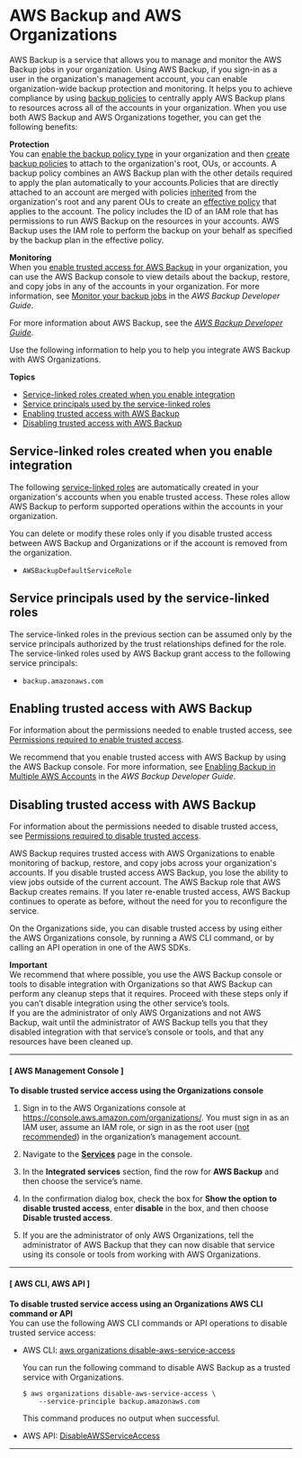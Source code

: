 # AWS Backup and AWS Organizations<a name="services-that-can-integrate-backup"></a>

AWS Backup is a service that allows you to manage and monitor the AWS Backup jobs in your organization\. Using AWS Backup, if you sign\-in as a user in the organization's management account, you can enable organization\-wide backup protection and monitoring\. It helps you to achieve compliance by using [backup policies](orgs_manage_policies_backup.md) to centrally apply AWS Backup plans to resources across all of the accounts in your organization\. When you use both AWS Backup and AWS Organizations together, you can get the following benefits:

**Protection**  
You can [enable the backup policy type](orgs_manage_policies_enable-disable.md) in your organization and then [create backup policies](orgs_manage_policies_backup_create.md) to attach to the organization's root, OUs, or accounts\. A backup policy combines an AWS Backup plan with the other details required to apply the plan automatically to your accounts\.Policies that are directly attached to an account are merged with policies [inherited](orgs_manage_policies_inheritance_mgmt.md) from the organization's root and any parent OUs to create an [effective policy](orgs_manage_policies_backup_effective.md) that applies to the account\. The policy includes the ID of an IAM role that has permissions to run AWS Backup on the resources in your accounts\. AWS Backup uses the IAM role to perform the backup on your behalf as specified by the backup plan in the effective policy\.

**Monitoring**  
When you [enable trusted access for AWS Backup](orgs_integrate_services.md#orgs_how-to-enable-disable-trusted-access) in your organization, you can use the AWS Backup console to view details about the backup, restore, and copy jobs in any of the accounts in your organization\. For more information, see [Monitor your backup jobs](https://docs.aws.amazon.com/aws-backup/latest/devguide/monitor-and-verify-protected-resources.html) in the *AWS Backup Developer Guide*\.

For more information about AWS Backup, see the *[AWS Backup Developer Guide](https://docs.aws.amazon.com/aws-backup/latest/devguide/)*\.

Use the following information to help you to help you integrate AWS Backup with AWS Organizations\.

**Topics**
+ [Service\-linked roles created when you enable integration](#integrate-enable-slr-backup)
+ [Service principals used by the service\-linked roles](#integrate-enable-svcprin-backup)
+ [Enabling trusted access with AWS Backup](#integrate-enable-ta-backup)
+ [Disabling trusted access with AWS Backup](#integrate-disable-ta-backup)

## Service\-linked roles created when you enable integration<a name="integrate-enable-slr-backup"></a>

The following [service\-linked roles](https://docs.aws.amazon.com/IAM/latest/UserGuide/using-service-linked-roles.html) are automatically created in your organization's accounts when you enable trusted access\. These roles allow AWS Backup to perform supported operations within the accounts in your organization\.

You can delete or modify these roles only if you disable trusted access between AWS Backup and Organizations or if the account is removed from the organization\.
+ `AWSBackupDefaultServiceRole`

## Service principals used by the service\-linked roles<a name="integrate-enable-svcprin-backup"></a>

The service\-linked roles in the previous section can be assumed only by the service principals authorized by the trust relationships defined for the role\. The service\-linked roles used by AWS Backup grant access to the following service principals:
+ `backup.amazonaws.com`

## Enabling trusted access with AWS Backup<a name="integrate-enable-ta-backup"></a>

For information about the permissions needed to enable trusted access, see [Permissions required to enable trusted access](orgs_integrate_services.md#orgs_trusted_access_perms)\.

We recommend that you enable trusted access with AWS Backup by using the AWS Backup console\. For more information, see [Enabling Backup in Multiple AWS Accounts](https://docs.aws.amazon.com/aws-backup/latest/devguide/manage-cross-account.html#enable-xaccount-management) in the *AWS Backup Developer Guide*\.

## Disabling trusted access with AWS Backup<a name="integrate-disable-ta-backup"></a>

For information about the permissions needed to disable trusted access, see [Permissions required to disable trusted access](orgs_integrate_services.md#orgs_trusted_access_disable_perms)\.

AWS Backup requires trusted access with AWS Organizations to enable monitoring of backup, restore, and copy jobs across your organization's accounts\. If you disable trusted access AWS Backup, you lose the ability to view jobs outside of the current account\. The AWS Backup role that AWS Backup creates remains\. If you later re\-enable trusted access, AWS Backup continues to operate as before, without the need for you to reconfigure the service\. 

On the Organizations side, you can disable trusted access by using either the AWS Organizations console, by running a AWS CLI command, or by calling an API operation in one of the AWS SDKs\.

**Important**  
We recommend that where possible, you use the AWS Backup console or tools to disable integration with Organizations so that AWS Backup can perform any cleanup steps that it requires\. Proceed with these steps only if you can’t disable integration using the other service’s tools\.  
If you are the administrator of only AWS Organizations and not AWS Backup, wait until the administrator of AWS Backup tells you that they disabled integration with that service’s console or tools, and that any resources have been cleaned up\.

------
#### [ AWS Management Console ]

**To disable trusted service access using the Organizations console**

1. Sign in to the AWS Organizations console at [https://console\.aws\.amazon\.com/organizations/](https://console.aws.amazon.com/organizations/)\. You must sign in as an IAM user, assume an IAM role, or sign in as the root user \([not recommended](https://docs.aws.amazon.com/IAM/latest/UserGuide/best-practices.html#lock-away-credentials)\) in the organization’s management account\. 

1. Navigate to the **[Services](https://console.aws.amazon.com/organizations/home/services)** page in the console\.

1. In the **Integrated services** section, find the row for **AWS Backup** and then choose the service’s name\.

1. In the confirmation dialog box, check the box for **Show the option to disable trusted access**, enter **disable** in the box, and then choose **Disable trusted access**\.

1. If you are the administrator of only AWS Organizations, tell the administrator of AWS Backup that they can now disable that service using its console or tools from working with AWS Organizations\.

------
#### [ AWS CLI, AWS API ]

**To disable trusted service access using an Organizations AWS CLI command or API**  
You can use the following AWS CLI commands or API operations to disable trusted service access:
+ AWS CLI: [aws organizations disable\-aws\-service\-access](https://docs.aws.amazon.com/cli/latest/reference/organizations/disable-aws-service-access.html)

  You can run the following command to disable AWS Backup as a trusted service with Organizations\.

  ```
  $ aws organizations disable-aws-service-access \
      --service-principle backup.amazonaws.com
  ```

  This command produces no output when successful\.
+ AWS API: [DisableAWSServiceAccess](https://docs.aws.amazon.com/organizations/latest/APIReference/API_DisableAWSServiceAccess.html)

------